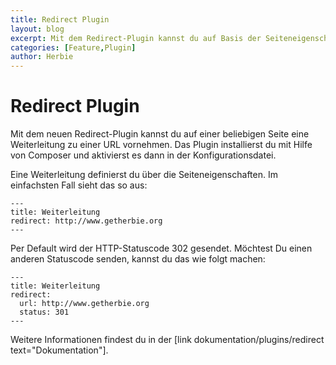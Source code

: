 ```yaml
---
title: Redirect Plugin
layout: blog
excerpt: Mit dem Redirect-Plugin kannst du auf Basis der Seiteneigenschaften eine Weiterleitung vornehmen. 
categories: [Feature,Plugin]
author: Herbie
---
```


# Redirect Plugin

Mit dem neuen Redirect-Plugin kannst du auf einer beliebigen Seite eine Weiterleitung zu einer URL vornehmen.
Das Plugin installierst du mit Hilfe von Composer und aktivierst es dann in der Konfigurationsdatei.

Eine Weiterleitung definierst du über die Seiteneigenschaften. Im einfachsten Fall sieht das so aus: 
        
    ---
    title: Weiterleitung
    redirect: http://www.getherbie.org
    ---

Per Default wird der HTTP-Statuscode 302 gesendet. Möchtest Du einen anderen Statuscode senden, kannst du das
wie folgt machen:
 
    ---
    title: Weiterleitung
    redirect:
      url: http://www.getherbie.org
      status: 301
    ---
 
Weitere Informationen findest du in der [link dokumentation/plugins/redirect text="Dokumentation"].
